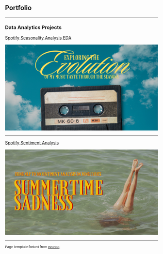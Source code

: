 ## Portfolio

---

### Data Analytics Projects 

[Spotify Seasonality Analysis EDA](/seasons_eda.md)

<img src="images/seasons_eda.png?raw=true"/>

---
[Spotify Sentiment Analysis](/sentiment_analysis.md)

<img src="images/sentiment_analysis.png?raw=true"/>

---
<p style="font-size:11px">Page template forked from <a href="https://github.com/evanca/quick-portfolio">evanca</a></p>
<!-- Remove above link if you don't want to attibute -->
